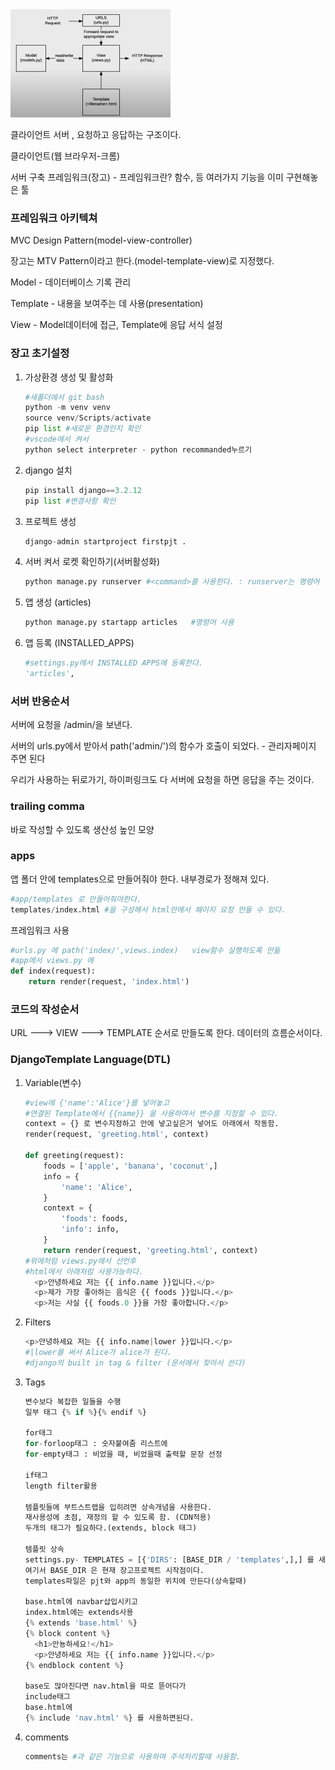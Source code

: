 <img src=".\화면 캡처 2022-03-02 103324.png" alt="image" style="zoom: 25%;" />

클라이언트 서버 , 요청하고 응답하는 구조이다.

클라이언트(웹 브라우저-크롬)

서버 구축 프레임워크(장고) - 프레임워크란? 함수, 등 여러가지 기능을 이미 구현해놓은 툴



### 프레임워크 아키텍쳐

MVC Design Pattern(model-view-controller)

장고는 MTV Pattern이라고 한다.(model-template-view)로 지정했다.

Model - 데이터베이스 기록 관리

Template - 내용을 보여주는 데 사용(presentation)

View - Model데이터에 접근, Template에 응답 서식 설정



### 장고 초기설정

1. 가상환경 생성 및 활성화

   ```python
   #새폴더에서 git bash
   python -m venv venv
   source venv/Scripts/activate
   pip list #새로운 환경인지 확인
   #vscode에서 켜서
   python select interpreter - python recommanded누르기
   ```

2. django 설치

   ```python
   pip install django==3.2.12
   pip list #변경사항 확인
   ```

3. 프로젝트 생성

   ```python
   django-admin startproject firstpjt .
   ```

4. 서버 켜서 로켓 확인하기(서버활성화)

   ```python
   python manage.py runserver #<command>를 사용한다. : runserver는 명령어
   ```

5. 앱 생성 (articles)

   ```python
   python manage.py startapp articles	#명령어 사용
   ```

6. 앱 등록 (INSTALLED_APPS)

   ```python
   #settings.py에서 INSTALLED APPS에 등록한다.
   'articles', 
   ```

### 서버 반응순서

서버에 요청을 /admin/을 보낸다.

서버의 urls.py에서 받아서 path('admin/')의 함수가 호출이 되었다. - 관리자페이지 주면 된다

우리가 사용하는 뒤로가기, 하이퍼링크도 다 서버에 요청을 하면 응답을 주는 것이다.

### trailing comma

바로 작성할 수 있도록 생산성 높인 모양

### apps

앱 폴더 안에 templates으로 만들어줘야 한다. 내부경로가 정해져 있다.

```python
#app/templates 로 만들어줘야한다.
templates/index.html #을 구성해서 html안에서 페이지 요청 만들 수 있다.
```

프레임워크 사용

```python
#urls.py 에 path('index/',views.index)	view함수 실행하도록 만듦
#app에서 views.py 에 
def index(request):
    return render(request, 'index.html')
```

### 코드의 작성순서

URL ---> VIEW ---> TEMPLATE 순서로 만들도록 한다.
데이터의 흐름순서이다.

### DjangoTemplate Language(DTL)

1. Variable(변수)

   ```python
   #view에 {'name':'Alice'}를 넣어놓고
   #연결된 Template에서 {{name}} 을 사용하여서 변수를 지정할 수 있다.
   context = {} 로 변수지정하고 안에 넣고싶은거 넣어도 아래에서 작동함.
   render(request, 'greeting.html', context)
   
   def greeting(request):
       foods = ['apple', 'banana', 'coconut',]
       info = {
           'name': 'Alice',
       }
       context = {
           'foods': foods,
           'info': info,
       }
       return render(request, 'greeting.html', context)
   #위에처럼 views.py에서 선언후
   #html에서 아래처럼 사용가능하다.
     <p>안녕하세요 저는 {{ info.name }}입니다.</p>
     <p>제가 가장 좋아하는 음식은 {{ foods }}입니다.</p>
     <p>저는 사실 {{ foods.0 }}을 가장 좋아합니다.</p>
   ```

2. Filters

   ```python
   <p>안녕하세요 저는 {{ info.name|lower }}입니다.</p>
   #|lower를 써서 Alice가 alice가 된다.
   #django의 built in tag & filter (문서에서 찾아서 쓴다)
   ```

3. Tags

   ```python
   변수보다 복잡한 일들을 수행
   일부 태그 {% if %}{% endif %}
   
   for태그
   for-forloop태그 : 숫자붙여줌 리스트에
   for-empty태그 : 비었을 때, 비었을때 출력할 문장 선정
   
   if태그
   length filter활용
   
   템플릿들에 부트스트랩을 입히려면 상속개념을 사용한다.
   재사용성에 초점, 재정의 할 수 있도록 함. (CDN적용)
   두개의 태그가 필요하다.(extends, block 태그)
   
   템플릿 상속
   settings.py- TEMPLATES = [{'DIRS': [BASE_DIR / 'templates',],] 를 새로 추가한다.
   여기서 BASE_DIR 은 현재 장고프로젝트 시작점이다.
   templates파일은 pjt와 app의 동일한 위치에 만든다(상속할때)
   
   base.html에 navbar삽입시키고
   index.html에는 extends사용
   {% extends 'base.html' %}
   {% block content %}
     <h1>안뇽하세요!</h1>
     <p>안녕하세요 저는 {{ info.name }}입니다.</p>
   {% endblock content %}
   
   base도 많아진다면 nav.html을 따로 뜯어다가
   include태그
   base.html에 
   {% include 'nav.html' %} 를 사용하면된다.
   ```

4. comments

   ```python
   comments는 #과 같은 기능으로 사용하며 주석처리할때 사용함.
   ```

   

